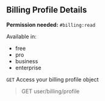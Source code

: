 ## Billing Profile Details

**Permission needed:** `#billing:read`

Available in:

* free
* pro
* business
* enterprise

`GET` Access your billing profile object

> GET user/billing/profile
